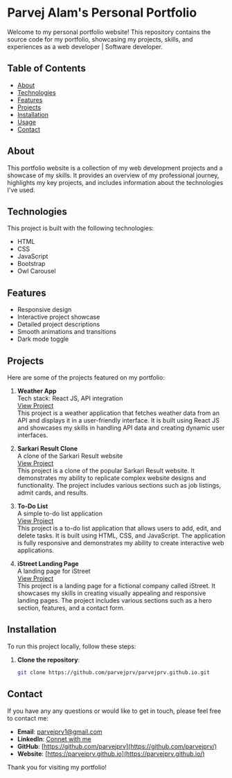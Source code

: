 # Parvej Alam's Personal Portfolio

Welcome to my personal portfolio website! This repository contains the source code for my portfolio, showcasing my projects, skills, and experiences as a web developer | Software developer.

## Table of Contents

- [About](#about)
- [Technologies](#technologies)
- [Features](#features)
- [Projects](#projects)
- [Installation](#installation)
- [Usage](#usage)
- [Contact](#contact)

## About

This portfolio website is a collection of my web development projects and a showcase of my skills. It provides an overview of my professional journey, highlights my key projects, and includes information about the technologies I've used.

## Technologies

This project is built with the following technologies:
- HTML
- CSS
- JavaScript
- Bootstrap
- Owl Carousel

## Features

- Responsive design
- Interactive project showcase
- Detailed project descriptions
- Smooth animations and transitions
- Dark mode toggle

## Projects

Here are some of the projects featured on my portfolio:

1. **Weather App**  
   Tech stack: React JS, API integration  
   [View Project](https://parvejprv.github.io/weather-app/)  
   This project is a weather application that fetches weather data from an API and displays it in a user-friendly interface. It is built using React JS and showcases my skills in handling API data and creating dynamic user interfaces.

2. **Sarkari Result Clone**  
   A clone of the Sarkari Result website  
   [View Project](https://parvejprv.github.io/sarkari-result-clone/)  
   This project is a clone of the popular Sarkari Result website. It demonstrates my ability to replicate complex website designs and functionality. The project includes various sections such as job listings, admit cards, and results.

3. **To-Do List**  
   A simple to-do list application  
   [View Project](https://parvejprv.github.io/todo-list/)  
   This project is a to-do list application that allows users to add, edit, and delete tasks. It is built using HTML, CSS, and JavaScript. The application is fully responsive and demonstrates my ability to create interactive web applications.

4. **iStreet Landing Page**  
   A landing page for iStreet  
   [View Project](https://parvejprv.github.io/avenger/8-LandingPage/)  
   This project is a landing page for a fictional company called iStreet. It showcases my skills in creating visually appealing and responsive landing pages. The project includes various sections such as a hero section, features, and a contact form.

## Installation

To run this project locally, follow these steps:

1. **Clone the repository**:
   ```sh
   git clone https://github.com/parvejprv/parvejprv.github.io.git

   ```

## Contact

If you have any any questions or would like to get in touch, please feel free to contact me:

- **Email**: [parvejprv1@gmail.com](mailto:parvejprv1@gmail.com)
- **LinkedIn**: [Connet with me](https://www.linkedin.com/in/parvejprv1/)
- **GitHub**: [https://github.com/parvejprv](https://github.com/parvejprv/)
- **Website**: [https://parvejprv.github.io](https://parvejprv.github.io/)

Thank you for visiting my portfolio!

